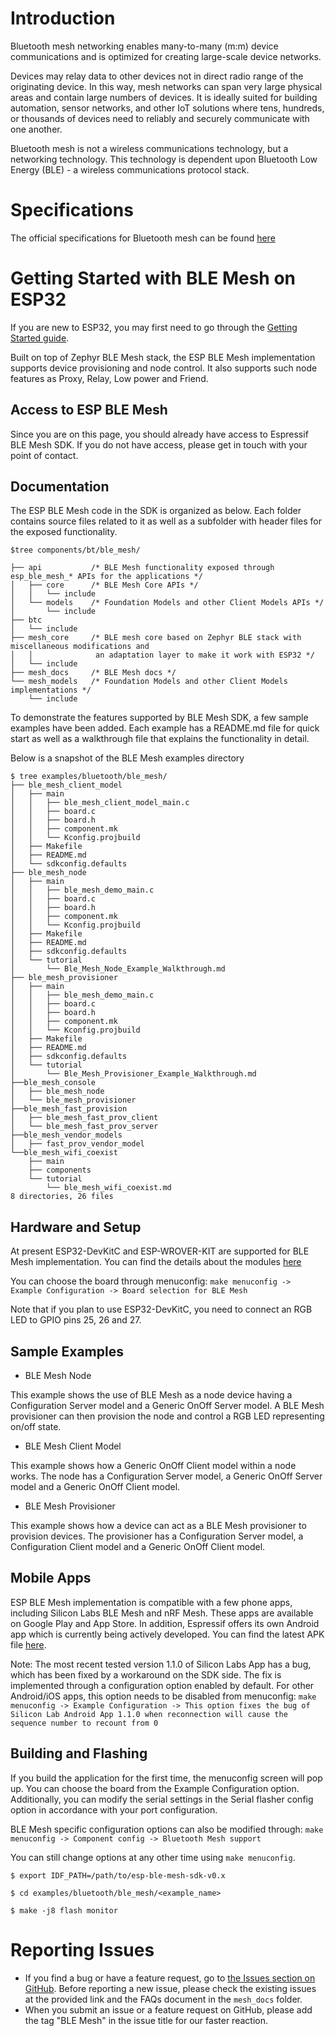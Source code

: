 # Introduction

Bluetooth mesh networking enables many-to-many (m:m) device communications and is optimized for creating large-scale device networks.

Devices may relay data to other devices not in direct radio range of the originating device. In this way, mesh networks can span very large physical areas and contain large numbers of devices. It is ideally suited for building automation, sensor networks, and other IoT solutions where tens, hundreds, or thousands of devices need to reliably and securely communicate with one another.

Bluetooth mesh is not a wireless communications technology, but a networking technology. This technology is dependent upon Bluetooth Low Energy (BLE) - a wireless communications protocol stack.


# Specifications

The official specifications for Bluetooth mesh can be found [here](https://www.bluetooth.com/specifications/mesh-specifications)


# Getting Started with BLE Mesh on ESP32

If you are new to ESP32, you may first need to go through the [Getting Started guide](https://docs.espressif.com/projects/esp-idf/en/latest/get-started/index.html).

Built on top of Zephyr BLE Mesh stack, the ESP BLE Mesh implementation supports device provisioning and node control. It also supports such node features as Proxy, Relay, Low power and Friend.


## Access to ESP BLE Mesh
Since you are on this page, you should already have access to Espressif BLE Mesh SDK. If you do not have access, please get in touch with your point of contact.

## Documentation

The ESP BLE Mesh code in the SDK is organized as below. Each folder contains source files related to it as well as a subfolder with header files for the exposed functionality.

```
$tree components/bt/ble_mesh/

├── api           /* BLE Mesh functionality exposed through esp_ble_mesh_* APIs for the applications */
│   ├── core      /* BLE Mesh Core APIs */
│   │   └── include
│   └── models    /* Foundation Models and other Client Models APIs */
│       └── include
├── btc
│   └── include
├── mesh_core     /* BLE mesh core based on Zephyr BLE stack with miscellaneous modifications and
│   │              an adaptation layer to make it work with ESP32 */
│   └── include
├── mesh_docs     /* BLE Mesh docs */
└── mesh_models   /* Foundation Models and other Client Models implementations */
    └── include
```

To demonstrate the features supported by BLE Mesh SDK, a few sample examples have been added. Each example has a README.md file for quick start as well as a walkthrough file that explains the functionality in detail.

Below is a snapshot of the BLE Mesh examples directory

```
$ tree examples/bluetooth/ble_mesh/
├── ble_mesh_client_model
│   ├── main
│   │   ├── ble_mesh_client_model_main.c
│   │   ├── board.c
│   │   ├── board.h
│   │   ├── component.mk
│   │   └── Kconfig.projbuild
│   ├── Makefile
│   ├── README.md
│   └── sdkconfig.defaults
├── ble_mesh_node
│   ├── main
│   │   ├── ble_mesh_demo_main.c
│   │   ├── board.c
│   │   ├── board.h
│   │   ├── component.mk
│   │   └── Kconfig.projbuild
│   ├── Makefile
│   ├── README.md
│   ├── sdkconfig.defaults
│   └── tutorial
│       └── Ble_Mesh_Node_Example_Walkthrough.md
├── ble_mesh_provisioner
│   ├── main
│   │   ├── ble_mesh_demo_main.c
│   │   ├── board.c
│   │   ├── board.h
│   │   ├── component.mk
│   │   └── Kconfig.projbuild
│   ├── Makefile
│   ├── README.md
│   ├── sdkconfig.defaults
│   └── tutorial
│       └── Ble_Mesh_Provisioner_Example_Walkthrough.md
├──ble_mesh_console
│   ├── ble_mesh_node
│   └── ble_mesh_provisioner
├──ble_mesh_fast_provision
│   ├── ble_mesh_fast_prov_client
│   └── ble_mesh_fast_prov_server
├──ble_mesh_vendor_models
│   ├── fast_prov_vendor_model
└──ble_mesh_wifi_coexist
    ├── main
    ├── components
    └── tutorial
        └── ble_mesh_wifi_coexist.md
8 directories, 26 files
```


## Hardware and Setup

At present ESP32-DevKitC and ESP-WROVER-KIT are supported for BLE Mesh implementation. You can find the details about the modules [here](https://docs.espressif.com/projects/esp-idf/en/latest/hw-reference/modules-and-boards.html)

You can choose the board through menuconfig: `make menuconfig -> Example Configuration -> Board selection for BLE Mesh`

Note that if you plan to use ESP32-DevKitC, you need to connect an RGB LED to GPIO pins 25, 26 and 27.


## Sample Examples

* BLE Mesh Node

This example shows the use of BLE Mesh as a node device having a Configuration Server model and a Generic OnOff Server model. A BLE Mesh provisioner can then provision the node and control a RGB LED representing on/off state.

* BLE Mesh Client Model

This example shows how a Generic OnOff Client model within a node works. The node has a Configuration Server model, a Generic OnOff Server model and a Generic OnOff Client model.

* BLE Mesh Provisioner

This example shows how a device can act as a BLE Mesh provisioner to provision devices. The provisioner has a Configuration Server model, a Configuration Client model and a Generic OnOff Client model.


## Mobile Apps

ESP BLE Mesh implementation is compatible with a few phone apps, including Silicon Labs BLE Mesh and nRF Mesh. These apps are available on Google Play and App Store. In addition, Espressif offers its own Android app which is currently being actively developed. You can find the latest APK file [here](http://download.espressif.com/BLE_MESH/BLE_Mesh_Tools/BLE_Mesh_App/EspBleMesh-0.9.4.apk).

Note: The most recent tested version 1.1.0 of Silicon Labs App has a bug, which has been fixed by a workaround on the SDK side. The fix is implemented through a configuration option enabled by default. For other Android/iOS apps, this option needs to be disabled from menuconfig:
`make menuconfig -> Example Configuration -> This option fixes the bug of Silicon Lab Android App 1.1.0 when reconnection will cause the sequence number to recount from 0`

## Building and Flashing

If you build the application for the first time, the menuconfig screen will pop up. You can choose the board from the Example Configuration option. Additionally, you can modify the serial settings in the Serial flasher config option in accordance with your port configuration.

BLE Mesh specific configuration options can also be modified through: `make menuconfig -> Component config -> Bluetooth Mesh support`

You can still change options at any other time using `make menuconfig`.

```
$ export IDF_PATH=/path/to/esp-ble-mesh-sdk-v0.x

$ cd examples/bluetooth/ble_mesh/<example_name>

$ make -j8 flash monitor
```


# Reporting Issues

* If you find a bug or have a feature request, go to [the Issues section on GitHub](https://github.com/espressif/esp-idf/issues). Before reporting a new issue, please check the existing issues at the provided link and the FAQs document in the `mesh_docs` folder.
* When you submit an issue or a feature request on GitHub, please add the tag "BLE Mesh" in the issue title for our faster reaction.
